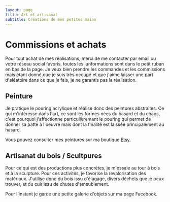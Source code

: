 ```yaml
---
layout: page
title: Art et artisanat
subtitle: Créations de mes petites mains
---
```


# Commissions et achats

Pour tout achat de mes réalisations, merci de me contacter par email ou votre réseau social favoris, toutes les iunformations sont dans le petit ruban en bas de la page. Je veux bien prendre les commandes et les commissions mais étant donné que je suis très occupé et que j'aime laisser une part d'aléatoire dans ce que je fais, je ne garantis pas la réalisation.


## Peinture

Je pratique le pouring acrylique et réalise donc des peintures abstraites. Ce qui m'intéresse dans l'art, ce sont les formes nées du hasard et du chaos, c'est pourquoi j'affectionne particulièrement le pouring qui permet de donner sa patte à l'oeuvre mais dont la finalité est laissée principalement au hasard.

Vous pouvez consulter mes peintures sur ma boutique [Etsy](https://www.etsy.com/shop/goulagman).

## Artisanat du bois / Scultpures

Pour ce qui est des productions plus concrètes, je m'essaie au tour à bois et à la sculpture. Pour ces activités, je favorise la revalorisation des matériaux. J'utilise donc du bois issu d'élagage, divers déchets que je peux trouver, et du cuir issu de chutes d'ameublement.

Pour l'instant je garde une petite galerie d'objets sur ma page Facebook.